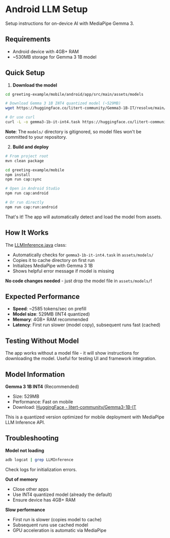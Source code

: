 # Android LLM Setup

Setup instructions for on-device AI with MediaPipe Gemma 3.

## Requirements

- Android device with 4GB+ RAM
- ~530MB storage for Gemma 3 1B model

## Quick Setup

1. **Download the model**

```bash
cd greeting-example/mobile/android/app/src/main/assets/models

# Download Gemma 3 1B INT4 quantized model (~529MB)
wget https://huggingface.co/litert-community/Gemma3-1B-IT/resolve/main/gemma3-1b-it-int4.task

# Or use curl
curl -L -o gemma3-1b-it-int4.task https://huggingface.co/litert-community/Gemma3-1B-IT/resolve/main/gemma3-1b-it-int4.task
```

**Note**: The `models/` directory is gitignored, so model files won't be committed to your repository.

2. **Build and deploy**

```bash
# From project root
mvn clean package

cd greeting-example/mobile
npm install
npm run cap:sync

# Open in Android Studio
npm run cap:android

# Or run directly
npm run cap:run:android
```

That's it! The app will automatically detect and load the model from assets.

## How It Works

The [LLMInference.java](android/app/src/main/java/com/cromoteca/palette/LLMInference.java) class:
- Automatically checks for `gemma3-1b-it-int4.task` in `assets/models/`
- Copies it to cache directory on first run
- Initializes MediaPipe with Gemma 3 1B
- Shows helpful error message if model is missing

**No code changes needed** - just drop the model file in `assets/models/`!

## Expected Performance

- **Speed**: ~2585 tokens/sec on prefill
- **Model size**: 529MB (INT4 quantized)
- **Memory**: 4GB+ RAM recommended
- **Latency**: First run slower (model copy), subsequent runs fast (cached)

## Testing Without Model

The app works without a model file - it will show instructions for downloading the model. Useful for testing UI and framework integration.

## Model Information

**Gemma 3 1B INT4** (Recommended)
- Size: 529MB
- Performance: Fast on mobile
- Download: [HuggingFace - litert-community/Gemma3-1B-IT](https://huggingface.co/litert-community/Gemma3-1B-IT)

This is a quantized version optimized for mobile deployment with MediaPipe LLM Inference API.

## Troubleshooting

**Model not loading**
```bash
adb logcat | grep LLMInference
```
Check logs for initialization errors.

**Out of memory**
- Close other apps
- Use INT4 quantized model (already the default)
- Ensure device has 4GB+ RAM

**Slow performance**
- First run is slower (copies model to cache)
- Subsequent runs use cached model
- GPU acceleration is automatic via MediaPipe
